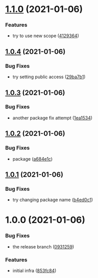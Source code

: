 # [1.1.0](https://github.com/promotedai/logger-js/compare/v1.0.4...v1.1.0) (2021-01-06)


### Features

* try to use new scope ([4129364](https://github.com/promotedai/logger-js/commit/41293647c49811ca016bb74e711d14f4aa709a24))

## [1.0.4](https://github.com/promotedai/logger-js/compare/v1.0.3...v1.0.4) (2021-01-06)


### Bug Fixes

* try setting public access ([29ba7b1](https://github.com/promotedai/logger-js/commit/29ba7b127b04d41bf26714dc35960f52e3a66ff0))

## [1.0.3](https://github.com/promotedai/logger-js/compare/v1.0.2...v1.0.3) (2021-01-06)


### Bug Fixes

* another package fix attempt ([1ea1534](https://github.com/promotedai/logger-js/commit/1ea15348ad23744b9340d40927714931f9d67a29))

## [1.0.2](https://github.com/promotedai/logger-js/compare/v1.0.1...v1.0.2) (2021-01-06)


### Bug Fixes

* package ([a684e1c](https://github.com/promotedai/logger-js/commit/a684e1c940589e2a66198aee02e7549d9e16d5a7))

## [1.0.1](https://github.com/promotedai/logger-js/compare/v1.0.0...v1.0.1) (2021-01-06)


### Bug Fixes

* try changing package name ([b4ed0c1](https://github.com/promotedai/logger-js/commit/b4ed0c1d6b3cfaa7d21425dede8d1fff4a8a955d))

# 1.0.0 (2021-01-06)


### Bug Fixes

* the release branch ([0931259](https://github.com/promotedai/logger-js/commit/0931259dac2754134c2e70ba5aab4a9201fc0602))


### Features

* initial infra ([853fc84](https://github.com/promotedai/logger-js/commit/853fc8436da2929d605d5c8867bf7f753141a565))
